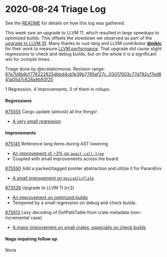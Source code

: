 # 2020-08-24 Triage Log

See the [README](README.md) for details on how this log was gathered.

This week saw an upgrade to LLVM 11, which resulted in large speedups to
optimized builds. This offsets the slowdown we observed as part of the [upgrade
to LLVM 10][llvm-10-results]. Many thanks to rust-lang and LLVM contributor
[**@nikic**](https://github.com/nikic) for their work to measure [LLVM
performance][llvm-fast]. That upgrade did cause slight regressions to check and
debug builds, but on the whole it is a significant win for compile times.

Triage done by @ecstaticmorse.
Revision range: [67e7b9b8cf776222825dbbd4cb1e39b7765ef27c..03017003c77d782cf7ed841a05d7c628a9b93f25][range]

[llvm-10-results]: https://perf.rust-lang.org/compare.html?start=0aa6751c19d3ba80df5b0b02c00bf44e13c97e80&end=82911b3bba76e73afe2881b732fe6b0edb35d5d3&stat=instructions:u
[llvm-fast]: https://nikic.github.io/2020/05/10/Make-LLVM-fast-again.html
[range]: https://perf.rust-lang.org/?start=67e7b9b8cf776222825dbbd4cb1e39b7765ef27c&end=03017003c77d782cf7ed841a05d7c628a9b93f25&absolute=false&stat=instructions%3Au

1 Regression, 4 Improvements, 0 of them in rollups.

#### Regressions

[#75555](https://github.com/rust-lang/rust/pull/75555) Cargo update (almost) all the things! 
- [A very small regression](https://perf.rust-lang.org/compare.html?start=30f0a07684f6c1f5df62d69e9519d82e13d6bf2d&end=1656582822a80139d725e56f00c564f4f58f2883&stat=instructions:u)

#### Improvements

[#75145](https://github.com/rust-lang/rust/pull/75145) Reference lang items during AST lowering 
- [An improvement of ~3% on `await-call-tree`](https://perf.rust-lang.org/compare.html?start=33c96b4d9782cf6364e47cb2c904e66b06c22bb4&end=792c645ca7d11a8d254df307d019c5bf01445c37&stat=instructions:u)
- Coupled with small improvements across the board 

[#75590](https://github.com/rust-lang/rust/pull/75590) Add a packed/tagged pointer abstraction and utilize it for ParamEnv 
- [A small improvement on `keccak`/`inflate`](https://perf.rust-lang.org/compare.html?start=9900178cba95369cd5822c8ce579edcc89ffeb76&end=32c654a9795b0d88541e56ba9da4150e34f1d5f9&stat=instructions:u)

[#73526](https://github.com/rust-lang/rust/pull/73526) Upgrade to LLVM 11 (rc2) 
- [An improvement on optimized builds](https://perf.rust-lang.org/compare.html?start=e482c86b9de32c6392cb83aa97d72e22425163f9&end=7ce71c362be9a89e7897ac066aba6e3e6f747800&stat=instructions:u)
- Tempered by a small regression on debug and check builds.

[#75813](https://github.com/rust-lang/rust/pull/75813) Lazy decoding of DefPathTable from crate metadata (non-incremental case) 
- [A major improvement on small crates, especially on check builds](https://perf.rust-lang.org/compare.html?start=7ce71c362be9a89e7897ac066aba6e3e6f747800&end=d5abc8d3b2e14c8793182b427520497a90b6de83&stat=instructions:u)

#### Nags requiring follow up

None
